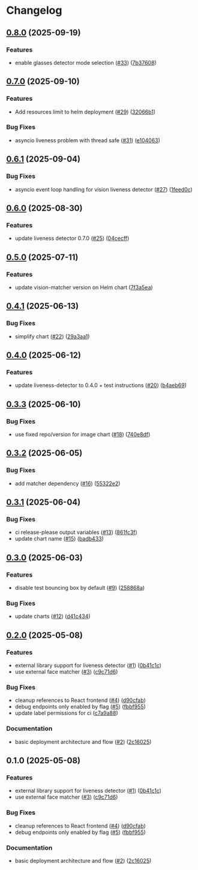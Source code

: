 # Changelog

## [0.8.0](https://github.com/2060-io/vision-service/compare/v0.7.0...v0.8.0) (2025-09-19)


### Features

* enable glasses detector mode selection ([#33](https://github.com/2060-io/vision-service/issues/33)) ([7b37608](https://github.com/2060-io/vision-service/commit/7b37608ea4e69010e2c4639d4c5a97168b8834eb))

## [0.7.0](https://github.com/2060-io/vision-service/compare/v0.6.1...v0.7.0) (2025-09-10)


### Features

* Add resources limit to helm deployment ([#29](https://github.com/2060-io/vision-service/issues/29)) ([32066b1](https://github.com/2060-io/vision-service/commit/32066b144e25778f3ac683bc9b91858380c622d7))


### Bug Fixes

* asyncio liveness problem with thread safe ([#31](https://github.com/2060-io/vision-service/issues/31)) ([e104063](https://github.com/2060-io/vision-service/commit/e104063cad36c4aeec3904e4c598de0802860344))

## [0.6.1](https://github.com/2060-io/vision-service/compare/v0.6.0...v0.6.1) (2025-09-04)


### Bug Fixes

* asyncio event loop handling for vision liveness detector ([#27](https://github.com/2060-io/vision-service/issues/27)) ([1feed0c](https://github.com/2060-io/vision-service/commit/1feed0c7c3496dd26d4d379404c1bf6d4a93498c))

## [0.6.0](https://github.com/2060-io/vision-service/compare/v0.5.0...v0.6.0) (2025-08-30)


### Features

* update liveness detector 0.7.0 ([#25](https://github.com/2060-io/vision-service/issues/25)) ([04cecff](https://github.com/2060-io/vision-service/commit/04cecff0bb6bb506a2b8747b92b82aa512d8b045))

## [0.5.0](https://github.com/2060-io/vision-service/compare/v0.4.1...v0.5.0) (2025-07-11)


### Features

* update vision-matcher version on Helm chart ([7f3a5ea](https://github.com/2060-io/vision-service/commit/7f3a5eafa0388e981d3b752185c038ecfa48523d))

## [0.4.1](https://github.com/2060-io/vision-service/compare/v0.4.0...v0.4.1) (2025-06-13)


### Bug Fixes

* simplify chart ([#22](https://github.com/2060-io/vision-service/issues/22)) ([29a3aa1](https://github.com/2060-io/vision-service/commit/29a3aa18d659e588521379974b99f8d6a9ffc61e))

## [0.4.0](https://github.com/2060-io/vision-service/compare/v0.3.3...v0.4.0) (2025-06-12)


### Features

* update liveness-detector to 0.4.0 + test instructions ([#20](https://github.com/2060-io/vision-service/issues/20)) ([b4aeb69](https://github.com/2060-io/vision-service/commit/b4aeb69c13cecf58a7810124228bbf9a0e67dc42))

## [0.3.3](https://github.com/2060-io/vision-service/compare/v0.3.2...v0.3.3) (2025-06-10)


### Bug Fixes

* use fixed repo/version for image chart ([#18](https://github.com/2060-io/vision-service/issues/18)) ([740e8df](https://github.com/2060-io/vision-service/commit/740e8dfff3f98a7b6cca240df97bf6b667802fee))

## [0.3.2](https://github.com/2060-io/vision-service/compare/v0.3.1...v0.3.2) (2025-06-05)


### Bug Fixes

* add matcher dependency ([#16](https://github.com/2060-io/vision-service/issues/16)) ([55322e2](https://github.com/2060-io/vision-service/commit/55322e2e672373844741dc4cb1441c1be9bbcecc))

## [0.3.1](https://github.com/2060-io/vision-service/compare/v0.3.0...v0.3.1) (2025-06-04)


### Bug Fixes

* ci release-please output variables ([#13](https://github.com/2060-io/vision-service/issues/13)) ([861fc3f](https://github.com/2060-io/vision-service/commit/861fc3f1575bfba439e4cf807e963397ac33ce3a))
* update chart name ([#15](https://github.com/2060-io/vision-service/issues/15)) ([badb433](https://github.com/2060-io/vision-service/commit/badb4339550974eab43491585e045bd8bd73a197))

## [0.3.0](https://github.com/2060-io/vision-service/compare/v0.2.0...v0.3.0) (2025-06-03)


### Features

* disable test bouncing box by default  ([#9](https://github.com/2060-io/vision-service/issues/9)) ([258868a](https://github.com/2060-io/vision-service/commit/258868a89dbb1ce5d96acb43d3ead475095061a5))


### Bug Fixes

* update charts ([#12](https://github.com/2060-io/vision-service/issues/12)) ([d41c434](https://github.com/2060-io/vision-service/commit/d41c4341e388485d01fb7943a58f3d02066a63bf))

## [0.2.0](https://github.com/2060-io/vision-service/compare/v0.1.0...v0.2.0) (2025-05-08)


### Features

* external library support for liveness detector ([#1](https://github.com/2060-io/vision-service/issues/1)) ([0b41c1c](https://github.com/2060-io/vision-service/commit/0b41c1c1752c8e353ea269632505d884b13494ed))
* use external face matcher ([#3](https://github.com/2060-io/vision-service/issues/3)) ([c9c71d6](https://github.com/2060-io/vision-service/commit/c9c71d6e7622b4a5f69b8cb34a4b59d5dbe96a0f))


### Bug Fixes

* cleanup references to React frontend ([#4](https://github.com/2060-io/vision-service/issues/4)) ([d90cfab](https://github.com/2060-io/vision-service/commit/d90cfab6974ace4d8f0e591cf6e2518a1a37498c))
* debug endpoints only enabled by flag ([#5](https://github.com/2060-io/vision-service/issues/5)) ([fbbf955](https://github.com/2060-io/vision-service/commit/fbbf9555e1c88c6e27a78338405bb4ef520e32f0))
* update label permissions for ci ([c7a9a88](https://github.com/2060-io/vision-service/commit/c7a9a882ce868fe49c65be74998a848581950acf))


### Documentation

* basic deployment architecture and flow ([#2](https://github.com/2060-io/vision-service/issues/2)) ([2c16025](https://github.com/2060-io/vision-service/commit/2c16025f559e39d4ca701a184fc50a0c04afa11f))

## 0.1.0 (2025-05-08)


### Features

* external library support for liveness detector ([#1](https://github.com/2060-io/vision-service/issues/1)) ([0b41c1c](https://github.com/2060-io/vision-service/commit/0b41c1c1752c8e353ea269632505d884b13494ed))
* use external face matcher ([#3](https://github.com/2060-io/vision-service/issues/3)) ([c9c71d6](https://github.com/2060-io/vision-service/commit/c9c71d6e7622b4a5f69b8cb34a4b59d5dbe96a0f))


### Bug Fixes

* cleanup references to React frontend ([#4](https://github.com/2060-io/vision-service/issues/4)) ([d90cfab](https://github.com/2060-io/vision-service/commit/d90cfab6974ace4d8f0e591cf6e2518a1a37498c))
* debug endpoints only enabled by flag ([#5](https://github.com/2060-io/vision-service/issues/5)) ([fbbf955](https://github.com/2060-io/vision-service/commit/fbbf9555e1c88c6e27a78338405bb4ef520e32f0))


### Documentation

* basic deployment architecture and flow ([#2](https://github.com/2060-io/vision-service/issues/2)) ([2c16025](https://github.com/2060-io/vision-service/commit/2c16025f559e39d4ca701a184fc50a0c04afa11f))

